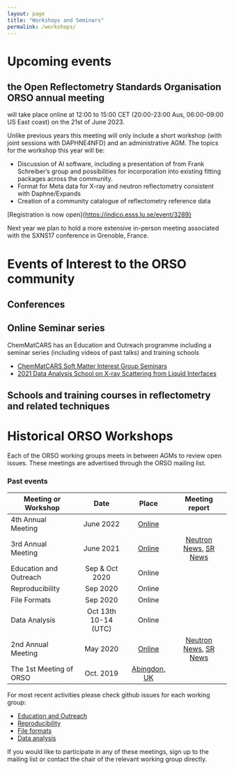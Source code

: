 ```yaml
---
layout: page
title: "Workshops and Seminars"
permalink: /workshops/
---
```


# Upcoming events

## the Open Reflectometry Standards Organisation ORSO annual meeting 
will take place online at 12:00 to 15:00 CET (20:00-23:00 Aus, 06:00-09:00 US East coast) on the 21st of June 2023. 

Unlike previous years this meeting will only include a short workshop (with joint sessions with DAPHNE4NFD) and an administrative AGM.
The topics for the workshop this year will be:
* Discussion of AI software, including a presentation of from Frank Schreiber’s group and possibilities for incorporation into existing fitting packages across the community.
* Format for Meta data for X-ray and neutron reflectometry consistent with Daphne/Expands
* Creation of a community catalogue of reflectometry reference data

[Registration is now open]{https://indico.esss.lu.se/event/3289}

Next year we plan to hold a more extensive in-person meeting associated with the SXNS17 conference in Grenoble, France. 



# Events of Interest to the ORSO community

## Conferences



## Online Seminar series

ChemMatCARS has an Education and Outreach programme including a seminar series (including videos of past talks) and training schools

- [ChemMatCARS Soft Matter Interest Group Seminars](https://chemmatcars.uchicago.edu/education-and-outreach/soft-matter-interest-group-seminar/)
- [2021 Data Analysis School on X-ray Scattering from Liquid Interfaces](https://chemmatcars.uchicago.edu/2021-data-analysis-school-liquid-interfaces/)

## Schools and training courses in reflectometry and related techniques




# Historical ORSO Workshops

Each of the ORSO working groups meets in between AGMs to review open issues. These meetings are advertised through the ORSO mailing list.

### Past events

| Meeting or Workshop |      Date      |  Place |  Meeting report | 
|----------|:-------------:|:------:|:------:|
| 4th Annual Meeting | June 2022 |   [Online](./workshop_2022/)  |  |
| 3rd Annual Meeting | June 2021 |   [Online](./workshop_2021/)  | [Neutron News](https://doi.org/10.1080/10448632.2021.2005422), [SR News](https://doi.org/10.1080/08940886.2022.2043671) |
| Education and Outreach | Sep & Oct 2020 | Online |  |
| Reproducibility | Sep 2020 | Online  |  |
| File Formats | Sep 2020 | Online |  |
|  Data Analysis | Oct 13th 10-14 (UTC) | Online |   |
| 2nd Annual Meeting | May 2020 |   [Online](./workshop_2020/)  | [Neutron News](https://doi.org/10.1080/10448632.2021.1875749), [SR News](https://doi.org/10.1080/08940886.2020.1812362)  |
| The 1st Meeting of ORSO | Oct. 2019 |  [Abingdon, UK](./workshop_2019/)|  |

For most recent activities please check github issues for each working group:
- [Education and Outreach](https://github.com/reflectivity/edu_outreach/issues)
- [Reproducibility](https://github.com/reflectivity//reproducibility/issues)
- [File formats](https://github.com/reflectivity/file_format/issues)
- [Data analysis](https://github.com/reflectivity/analysis/issues)

If you would like to participate in any of these meetings, sign up to the mailing list or contact the chair of the relevant working group directly.
